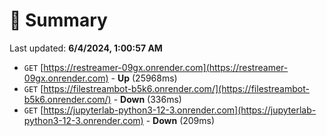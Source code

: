 # 📖 Summary
Last updated: **6/4/2024, 1:00:57 AM**

- `GET` [https://restreamer-09gx.onrender.com](https://restreamer-09gx.onrender.com) - **Up** (25968ms)
- `GET` [https://filestreambot-b5k6.onrender.com/](https://filestreambot-b5k6.onrender.com/) - **Down** (336ms)
- `GET` [https://jupyterlab-python3-12-3.onrender.com](https://jupyterlab-python3-12-3.onrender.com) - **Down** (209ms)
